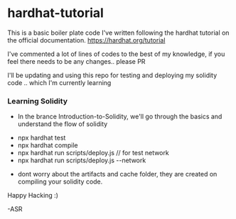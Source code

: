 # hardhat-tutorial

This is a basic boiler plate code I've written following the hardhat tutorial on the official documentation. 
https://hardhat.org/tutorial

I've commented a lot of lines of codes to the best of my knowledge, if you feel there needs to be any changes.. please PR

I'll be updating and using this repo for testing and deploying my solidity code .. which I'm currently learning

### Learning Solidity
- In the brance Introduction-to-Solidity, we'll go through the basics and understand the flow of solidity

* npx hardhat test
* npx hardhat compile
* npx hardhat run scripts/deploy.js  // for test network
* npx hardhat run scripts/deploy.js --network <network-name>

- dont worry about the artifacts and cache folder, they are created on compiling your solidity code.

Happy Hacking :)

-ASR
